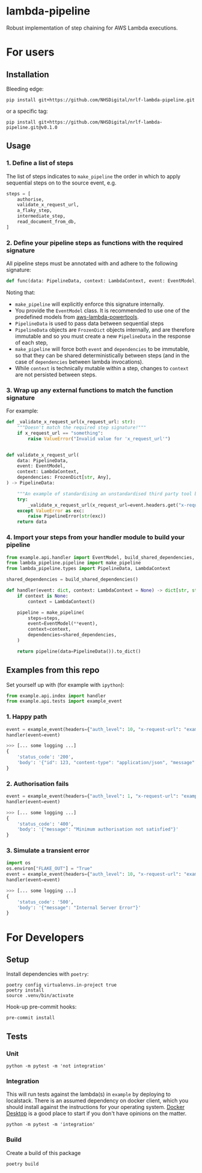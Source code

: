 # lambda-pipeline

Robust implementation of step chaining for AWS Lambda executions.

# For users

## Installation

Bleeding edge:

```
pip install git+https://github.com/NHSDigital/nrlf-lambda-pipeline.git
```

or a specific tag:

```
pip install git+https://github.com/NHSDigital/nrlf-lambda-pipeline.git@v0.1.0
```

## Usage

### 1. Define a list of steps

The list of steps indicates to `make_pipeline` the order in which to apply sequential steps on to the source event, e.g.

```python
steps = [
    authorise,
    validate_x_request_url,
    a_flaky_step,
    intermediate_step,
    read_document_from_db,
]
```

### 2. Define your pipeline steps as functions with the required signature

All pipeline steps must be annotated with and adhere to the following signature:

```python
def func(data: PipelineData, context: LambdaContext, event: EventModel, dependencies: FrozenDict[str, Any]) -> PipelineData
```

Noting that:

- `make_pipeline` will explicitly enforce this signature internally.
- You provide the `EventModel` class. It is recommended to use one of the predefined models from [aws-lambda-powertools](https://awslabs.github.io/aws-lambda-powertools-python/latest/utilities/parser/#built-in-models).
- `PipelineData` is used to pass data between sequential steps
- `PipelineData` objects are `FrozenDict` objects internally, and are therefore immutable and so you must create a new `PipelineData` in the response of each step,
- `make_pipeline` will force both `event` and `dependencies` to be immutable, so that they can be shared deterministically between steps (and in the case of `dependencies` between lambda invocations).
- While `context` is technically mutable within a step, changes to `context` are not persisted between steps.

### 3. Wrap up any external functions to match the function signature

For example:

```python
def _validate_x_request_url(x_request_url: str):
    """Doesn't match the required step signature!"""
    if x_request_url == "something":
        raise ValueError("Invalid value for 'x_request_url'")


def validate_x_request_url(
    data: PipelineData,
    event: EventModel,
    context: LambdaContext,
    dependencies: FrozenDict[str, Any],
) -> PipelineData:

    """An example of standardising an unstandardised third party tool by wrapping"""
    try:
        _validate_x_request_url(x_request_url=event.headers.get("x-request-url"))
    except ValueError as exc:
        raise PipelineError(str(exc))
    return data
```

### 4. Import your steps from your handler module to build your pipeline

```python
from example.api.handler import EventModel, build_shared_dependencies, steps
from lambda_pipeline.pipeline import make_pipeline
from lambda_pipeline.types import PipelineData, LambdaContext

shared_dependencies = build_shared_dependencies()

def handler(event: dict, context: LambdaContext = None) -> dict[str, str]:
    if context is None:
        context = LambdaContext()

    pipeline = make_pipeline(
        steps=steps,
        event=EventModel(**event),
        context=context,
        dependencies=shared_dependencies,
    )

    return pipeline(data=PipelineData()).to_dict()
```

## Examples from this repo

Set yourself up with (for example with `ipython`):

```python
from example.api.index import handler
from example.api.tests import example_event
```

### 1. Happy path

```python
event = example_event(headers={"auth_level": 10, "x-request-url": "example.com"})
handler(event=event)

>>> [... some logging ...]
{
    'status_code': '200',
    'body': '{"id": 123, "content-type": "application/json", "message": "hello, world"}'
}
```

### 2. Authorisation fails

```python
event = example_event(headers={"auth_level": 1, "x-request-url": "example.com"})
handler(event=event)

>>> [... some logging ...]
{
    'status_code': '400',
    'body': '{"message": "Minimum authorisation not satisfied"}'
}
```

### 3. Simulate a transient error

```python
import os
os.environ["FLAKE_OUT"] = "True"
event = example_event(headers={"auth_level": 10, "x-request-url": "example.com"})
handler(event=event)

>>> [... some logging ...]
{
    'status_code': '500',
    'body': '{"message": "Internal Server Error"}'
}
```

# For Developers

## Setup

Install dependencies with `poetry`:

```
poetry config virtualenvs.in-project true
poetry install
source .venv/bin/activate
```

Hook-up pre-commit hooks:

```
pre-commit install
```

## Tests

### Unit

```
python -m pytest -m 'not integration'
```

### Integration

This will run tests against the lambda(s) in `example` by deploying to localstack. There is an assumed dependency on docker client, which you should
install against the instructions for your operating system. [Docker Desktop](https://www.docker.com/products/docker-desktop/)
is a good place to start if you don't have opinions on the matter.

```
python -m pytest -m 'integration'
```

### Build

Create a build of this package

```
poetry build
```
